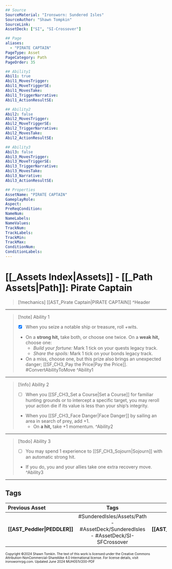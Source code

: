 ```yaml
---
## Source
SourceMaterial: "Ironsworn: Sundered Isles"
SourceAuthor: "Shawn Tompkin"
SourceLink: 
AssetDeck: ["SI", "SI-Crossover"]

## Page
aliases:
  - "PIRATE CAPTAIN"
PageType: Asset
PageCategory: Path
PageOrder: 35

## Ability1
Abil1: true
Abil1_MovesTrigger: 
Abil1_MoveTriggerSE: 
Abil1_MovesTake: 
Abil1_TriggerNarrative: 
Abil1_ActionResultSE: 

## Ability2
Abil2: false
Abil2_MovesTrigger: 
Abil2_MoveTriggerSE: 
Abil2_TriggerNarrative: 
Abil2_MovesTake: 
Abil2_ActionResultSE: 

## Ability3
Abil3: false
Abil3_MovesTrigger: 
Abil3_MoveTriggerSE: 
Abil3_TriggerNarrative: 
Abil3_MovesTake: 
Abil3_Narrative: 
Abil3_ActionResultSE: 

## Properties
AssetName: "PIRATE CAPTAIN"
GameplayRole: 
Aspect: 
PreReqCondition: 
NameNum: 
NameLabels: 
NameValues: 
TrackNum: 
TrackLabels: 
TrackMin: 
TrackMax: 
ConditionNum: 
ConditionLabels: 
---
```

# [[_Assets Index|Assets]] - [[_Path Assets|Path]]: Pirate Captain

> [!mechanics] [[AST_Pirate Captain|PIRATE CAPTAIN]] ^Header
 ___
> [!note] Ability 1
> - [x] When you seize a notable ship or treasure, roll +wits.
> - On a **strong hit,** take both, or choose one twice. On a **weak hit,** choose one: 
> 	- _Build your fortune:_ Mark 1 tick on your quests legacy track.
> 	- _Share the spoils:_ Mark 1 tick on your bonds legacy track.
> - On a miss, choose one, but this prize also brings an unexpected danger; [[SF_CH3_Pay the Price|Pay the Price]]. #ConvertAbilityToMove ^Ability1
___
> [!info] Ability 2
> - [ ] When you [[SF_CH3_Set a Course|Set a Course]] for familiar hunting grounds or to intercept a specific target, you may reroll your action die if its value is less than your ship’s integrity.
> - When you [[SF_CH3_Face Danger|Face Danger]] by sailing an area in search of prey, add +1.
> 	- On **a hit,** take +1 momentum. ^Ability2
___
> [!todo] Ability 3
> - [ ] You may spend 1 experience to [[SF_CH3_Sojourn|Sojourn]] with an automatic strong hit.
> - If you do, you and your allies take one extra recovery move. ^Ability3
___
## Tags

| Previous Asset | Tags | Next Asset |
| :--- | :---: | ---: |
| **[[AST_Peddler\|PEDDLER]]** | #SunderedIsles/Assets/Path - #AssetDeck/SunderedIsles - #AssetDeck/SI-SFCrossover | **[[AST_Pistoleer\|PISTOLEER]]** |

<font size=-2>Copyright ©2024 Shawn Tomkin. The text of this work is licensed under the Creative Commons Attribution-NonCommercial-ShareAlike 4.0 International license. For license details, visit ironswornrpg.com. Updated June 2024 MUH051V200-PDF</font>